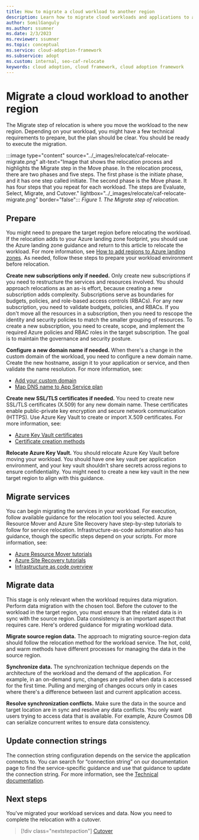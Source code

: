 ```yaml
---
title: How to migrate a cloud workload to another region
description: Learn how to migrate cloud workloads and applications to another region.
author: SomilGanguly
ms.author: ssumner
ms.date: 2/3/2023
ms.reviewer: ssumner
ms.topic: conceptual
ms.service: cloud-adoption-framework
ms.subservice: adopt
ms.custom: internal, seo-caf-relocate
keywords: cloud adoption, cloud framework, cloud adoption framework
---
```

# Migrate a cloud workload to another region

The Migrate step of relocation is where you move the workload to the new region. Depending on your workload, you might have a few technical requirements to prepare, but the plan should be clear. You should be ready to execute the migration.

:::image type="content" source="../_images/relocate/caf-relocate-migrate.png" alt-text="Image that shows the relocation process and highlights the Migrate step in the Move phase. In the relocation process, there are two phases and five steps. The first phase is the initiate phase, and it has one step called initiate. The second phase is the Move phase. It has four steps that you repeat for each workload. The steps are Evaluate, Select, Migrate, and Cutover." lightbox="../_images/relocate/caf-relocate-migrate.png" border="false":::
*Figure 1. The Migrate step of relocation.*

## Prepare

You might need to prepare the target region before relocating the workload. If the relocation adds to your Azure landing zone footprint, you should use the Azure landing zone guidance and return to this article to relocate the workload. For more information, see [How to add regions to Azure landing zones](/azure/cloud-adoption-framework/ready/enterprise-scale/faq#how-do-we-enable-more-azure-regions-when-we-use-azure-landing-zone-architecture). As needed, follow these steps to prepare your workload environment before relocation.

**Create new subscriptions only if needed.** Only create new subscriptions if you need to restructure the services and resources involved. You should approach relocations as an as-is effort, because creating a new subscription adds complexity. Subscriptions serve as boundaries for budgets, policies, and role-based access controls (RBACs). For any new subscription, you need to validate budgets, policies, and RBACs. If you don't move all the resources in a subscription, then you need to rescope the identity and security policies to match the smaller grouping of resources. To create a new subscription, you need to create, scope, and implement the required Azure policies and RBAC roles in the target subscription. The goal is to maintain the governance and security posture.

**Configure a new domain name if needed.** When there's a change in the custom domain of the workload, you need to configure a new domain name. Create the new hostname, assign it to your application or service, and then validate the name resolution. For more information, see:

- [Add your custom domain](/azure/active-directory/fundamentals/add-custom-domain)
- [Map DNS name to App Service plan](/azure/app-service/manage-custom-dns-buy-domain#prepare-the-app)

**Create new SSL/TLS certificates if needed.** You need to create new SSL/TLS certificates (X.509) for any new domain name. These certificates enable public-private key encryption and secure network communication (HTTPS). Use Azure Key Vault to create or import X.509 certificates. For more information, see:

- [Azure Key Vault certificates](/azure/key-vault/certificates/about-certificates)
- [Certificate creation methods](/azure/key-vault/certificates/create-certificate)

**Relocate Azure Key Vault.** You should relocate Azure Key Vault before moving your workload. You should have one key vault per application environment, and your key vault shouldn’t share secrets across regions to ensure confidentiality. You might need to create a new key vault in the new target region to align with this guidance.

## Migrate services

You can begin migrating the services in your workload. For execution, follow available guidance for the relocation tool you selected. Azure Resource Mover and Azure Site Recovery have step-by-step tutorials to follow for service relocation. Infrastructure-as-code automation also has guidance, though the specific steps depend on your scripts. For more information, see:

- [Azure Resource Mover tutorials](/azure/resource-mover/tutorial-move-region-virtual-machines)
- [Azure Site Recovery tutorials](/azure/site-recovery/azure-to-azure-how-to-enable-replication)
- [Infrastructure as code overview](/azure/cloud-adoption-framework/ready/considerations/infrastructure-as-code)

## Migrate data

This stage is only relevant when the workload requires data migration. Perform data migration with the chosen tool.  Before the cutover to the workload in the target region, you must ensure that the related data is in sync with the source region. Data consistency is an important aspect that requires care.  Here's ordered guidance for migrating workload data.

**Migrate source region data.** The approach to migrating source-region data should follow the relocation method for the workload service. The hot, cold, and warm methods have different processes for managing the data in the source region.

**Synchronize data.** The synchronization technique depends on the architecture of the workload and the demand of the application. For example, in an on-demand sync, changes are pulled when data is accessed for the first time. Pulling and merging of changes occurs only in cases where there's a difference between last and current application access.

**Resolve synchronization conflicts.** Make sure the data in the source and target location are in sync and resolve any data conflicts. You only want users trying to access data that is available. For example, Azure Cosmos DB can serialize concurrent writes to ensure data consistency.

## Update connection strings

The connection string configuration depends on the service the application connects to. You can search for “connection string” on our documentation page to find the service-specific guidance and use that guidance to update the connection string. For more information, see the [Technical documentation](/docs/).

## Next steps

You've migrated your workload services and data. Now you need to complete the relocation with a cutover.

> [!div class="nextstepaction"]
> [Cutover](cutover.md)
